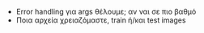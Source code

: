 - Error handling για args θέλουμε; αν ναι σε πιο βαθμό
- Ποια αρχεία χρειαζόμαστε, train ή/και test images
